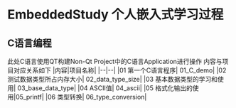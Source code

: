 # EmbeddedStudy 个人嵌入式学习过程
## C语言编程
此处C语言使用QT构建Non-Qt Project中的C语言Application进行操作
内容与项目对应关系如下
|内容|项目名称|
|--|--|
|01 第一个C语言程序| 01_C_demo|
|02 测试数据类型所占内存大小| 02_data_type_size|
|03 基本数据类型的学习和使用| 03_base_data_type|
|04 ASCII值| 04_ascii|
|05 格式化输出的使用|05_printf|
|06 类型转换| 06_type_conversion|
